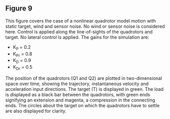 ## Figure 9
This figure covers the case of a nonlinear quadrotor model motion with static target, wind and sensor noise. No wind or sensor noise is considered here. Control is applied along the line-of-sights of the quadrotors and target. No lateral control is applied. The gains for the simulation are:<br>
* K<sub>P</sub> = 0.2
* K<sub>Pr</sub> = 0.8
* K<sub>D</sub> = 0.9
* K<sub>Dr</sub> = 0.5

The position of the quadrotors (Q1 and Q2) are plotted in two-dimensional space over time, showing the trajectory, instantaneous velocity and acceleration input directions. The target (T) is displayed in green. The load is displayed as a black bar between the quadrotors, with green ends signifying an extension and magenta, a compression in the connecting ends. The circles about the target on which the quadrotors have to settle are also displayed for clarity.
